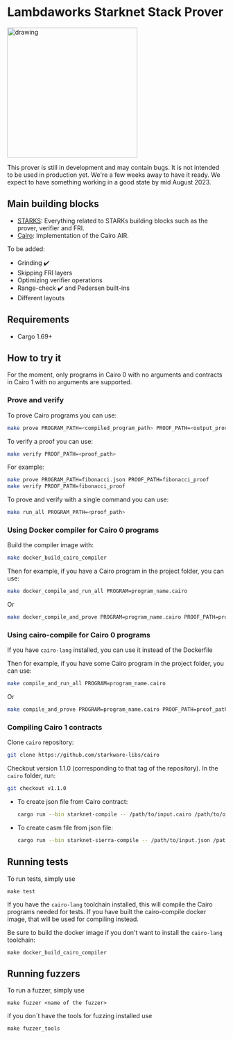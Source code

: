 # Lambdaworks Starknet Stack Prover
<img src="https://github.com/lambdaclass/lambdaworks_stark_platinum/assets/569014/ad8d7943-f011-49b5-a0c5-f07e5ef4133e" alt="drawing" width="300"/>

This prover is still in development and may contain bugs. It is not intended to be used in production yet. We're a few weeks away to have it ready.
We expect to have something working in a good state by mid August 2023.

## Main building blocks

- [STARKS](https://github.com/lambdaclass/lambdaworks_cairo_prover/tree/main/src/starks): Everything related to STARKs building blocks such as the prover, verifier and FRI.
- [Cairo](https://github.com/lambdaclass/lambdaworks_cairo_prover/tree/main/src/cairo): Implementation of the Cairo AIR.

To be added:

- Grinding ✔️
- Skipping FRI layers
- Optimizing verifier operations
- Range-check ✔️ and Pedersen built-ins
- Different layouts

## Requirements

- Cargo 1.69+
  
## How to try it

For the moment, only programs in Cairo 0 with no arguments and contracts in Cairo 1 with no arguments are supported.

### Prove and verify

To prove Cairo programs you can use:

```bash
make prove PROGRAM_PATH=<compiled_program_path> PROOF_PATH=<output_proof_path>
```

To verify a proof you can use:
  
```bash
make verify PROOF_PATH=<proof_path>
```

For example:

```bash
make prove PROGRAM_PATH=fibonacci.json PROOF_PATH=fibonacci_proof
make verify PROOF_PATH=fibonacci_proof
```

To prove and verify with a single command you can use:

```bash
make run_all PROGRAM_PATH=<proof_path>
```


### Using Docker compiler for Cairo 0 programs

Build the compiler image with:

```bash
make docker_build_cairo_compiler
```

Then for example, if you have a Cairo program in the project folder, you can use:

```bash
make docker_compile_and_run_all PROGRAM=program_name.cairo
```

Or

```bash
make docker_compile_and_prove PROGRAM=program_name.cairo PROOF_PATH=proof_path
```

### Using cairo-compile for Cairo 0 programs

If you have `cairo-lang` installed, you can use it instead of the Dockerfile

Then for example, if you have some Cairo program in the project folder, you can use:

```bash
make compile_and_run_all PROGRAM=program_name.cairo
```

Or 

```bash
make compile_and_prove PROGRAM=program_name.cairo PROOF_PATH=proof_path
```

### Compiling Cairo 1 contracts

Clone `cairo` repository:

``` bash
git clone https://github.com/starkware-libs/cairo
```

Checkout version 1.1.0 (corresponding to that tag of the repository). In the `cairo` folder, run:

``` bash
git checkout v1.1.0
```

- To create json file from Cairo contract:

  ``` bash
  cargo run --bin starknet-compile -- /path/to/input.cairo /path/to/output.json
  ```

- To create casm file from json file:

  ``` bash
  cargo run --bin starknet-sierra-compile -- /path/to/input.json /path/to/output.casm
  ```

## Running tests
To run tests, simply use
```
make test
```
If you have the `cairo-lang` toolchain installed, this will compile the Cairo programs needed
for tests.
If you have built the cairo-compile docker image, that will be used for compiling instead.

Be sure to build the docker image if you don't want to install the `cairo-lang` toolchain:
```
make docker_build_cairo_compiler
```

## Running fuzzers
To run a fuzzer, simply use 

```
make fuzzer <name of the fuzzer>
```

if you don´t have the tools for fuzzing installed use

```
make fuzzer_tools
```

